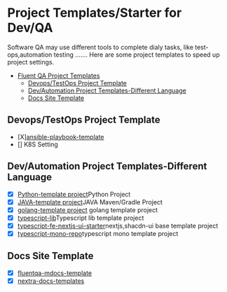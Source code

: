 # Project Templates/Starter for Dev/QA

Software QA may use different tools to complete dialy tasks, like test-ops,automation testing .......
Here are some project templates to speed up project settings.
- [Fluent QA Project Templates](#fluent-qa-project-templates)
  - [Devops/TestOps Project Template](#devopstestops-project-template)
  - [Dev/Automation Project Templates-Different Language](#devautomation-project-templates-different-language)
  - [Docs Site Template](#docs-site-template)


## Devops/TestOps Project Template

- [X][ansible-playbook-template](https://github.com/qdriven/ansible-playbook-templates.git)
- [] K8S Setting

## Dev/Automation Project Templates-Different Language

- [X] [Python-template project](ttps://github.com/fluent-qa/fluentqa-pytpl.git)Python Project
- [X] [JAVA-template project](https://github.com/fluent-qa/fluent-java-tpl.git)JAVA Maven/Gradle Project
- [X] [golang-template project](https://github.com/fluent-qa/fluentqa-gotpl.git) golang template project
- [X] [typescript-lib](https://github.com/fluent-qa/ts-lib-starter)Typescript lib template project
- [X] [typescript-fe-nextjs-ui-starter](https://github.com/fluent-qa/fe-next-starter.git)nextjs,shacdn-ui base template project
- [X] [typescript-mono-repo](https://github.com/qdriven/mono-ts-starter.git)typescript mono template project

## Docs Site Template

- [X] [fluentqa-mdocs-template](https://github.com/qdriven/fluentqa-md-docs-template.git)
- [X] [nextra-docs-templates](https://github.com/qdriven/docs-templates)

